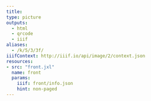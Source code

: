 ```yaml
---
title:
type: picture
outputs:
  - html
  - qrcode
  - iiif
aliases:
  - /k/5/3/3f/
iiifContext: http://iiif.io/api/image/2/context.json
resources:
- src: "front.jxl"
  name: front
  params:
    iiif: front/info.json
    hint: non-paged
---
```

